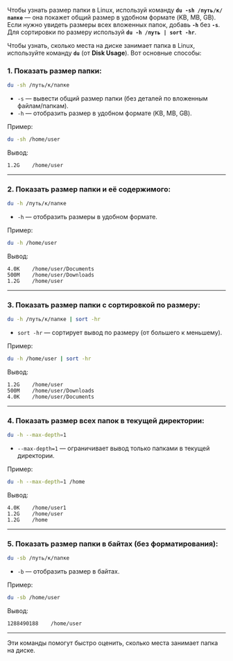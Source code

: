 
Чтобы узнать размер папки в Linux, используй команду **`du -sh /путь/к/папке`** — она покажет общий размер в удобном формате (KB, MB, GB). Если нужно увидеть размеры всех вложенных папок, добавь **`-h`** без **`-s`**. Для сортировки по размеру используй **`du -h /путь | sort -hr`**.


Чтобы узнать, сколько места на диске занимает папка в Linux, используйте команду **`du`** (от **Disk Usage**). Вот основные способы:

### 1. **Показать размер папки**:
```bash
du -sh /путь/к/папке
```
- `-s` — вывести общий размер папки (без деталей по вложенным файлам/папкам).
- `-h` — отобразить размер в удобном формате (KB, MB, GB).

Пример:
```bash
du -sh /home/user
```
Вывод:
```
1.2G    /home/user
```

---

### 2. **Показать размер папки и её содержимого**:
```bash
du -h /путь/к/папке
```
- `-h` — отобразить размеры в удобном формате.

Пример:
```bash
du -h /home/user
```
Вывод:
```
4.0K    /home/user/Documents
500M    /home/user/Downloads
1.2G    /home/user
```

---

### 3. **Показать размер папки с сортировкой по размеру**:
```bash
du -h /путь/к/папке | sort -hr
```
- `sort -hr` — сортирует вывод по размеру (от большего к меньшему).

Пример:
```bash
du -h /home/user | sort -hr
```
Вывод:
```
1.2G    /home/user
500M    /home/user/Downloads
4.0K    /home/user/Documents
```

---

### 4. **Показать размер всех папок в текущей директории**:
```bash
du -h --max-depth=1
```
- `--max-depth=1` — ограничивает вывод только папками в текущей директории.

Пример:
```bash
du -h --max-depth=1 /home
```
Вывод:
```
4.0K    /home/user1
1.2G    /home/user
1.2G    /home
```

---

### 5. **Показать размер папки в байтах (без форматирования)**:
```bash
du -sb /путь/к/папке
```
- `-b` — отобразить размер в байтах.

Пример:
```bash
du -sb /home/user
```
Вывод:
```
1288490188    /home/user
```

---

Эти команды помогут быстро оценить, сколько места занимает папка на диске.